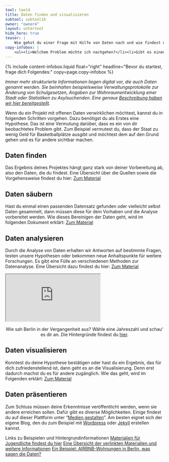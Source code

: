 ```yaml
---
tool: tool4
title: Daten finden und visualisieren
subtool: subtool16
owner: "owner4"
layout: untertool
hide_hero: true
teaser: |
    Wie gehst du einer Frage mit Hilfe von Daten nach und wie findest du passende Daten?
copy-infobox: |
    <ul><li>Welchem Problem möchte ich nachgehen?</li><li>Gibt es einen Bereich, dem ich das Problem zuordnen kann (z.B. ist der Staat dafür verantwortlich und betrifft es den Naturschutz)?</li></ul>
---
```

{% include content-infobox.liquid float="right" headline="Bevor du startest, frage dich Folgendes:" copy=page.copy-infobox %}

*Immer mehr strukturierte Informationen liegen digital vor, die auch Daten genannt werden. Sie beinhalten beispielsweise Verwaltungsprotokolle zur Änderung von Schulgesetzen, Angaben zur Wohnraumentwicklung einer Stadt oder Statistiken zu Asylsuchenden. Eine genaue [Beschreibung haben wir hier bereitgestellt](https://drive.google.com/file/d/19bm7f_mSZgDdMVmdETfTvrLHB6rERrIM/view).*

Wenn du ein Projekt mit offenen Daten verwirklichen möchtest, kannst du in folgenden Schritten vorgehen. Dazu benötigst du als Erstes eine Hypothese. Das ist eine Vermutung darüber, dass es ein von dir beobachtetes Problem gibt. Zum Beispiel vermutest du, dass der Staat zu wenig Geld für Basketballplätze ausgibt und möchtest dem auf den Grund gehen und es für andere sichtbar machen.

## Daten finden
Das Ergebnis deines Projektes hängt ganz stark von deiner Vorbereitung ab, also den Daten, die du findest. Eine Übersicht über die Quellen sowie die Vorgehensweise findest du hier: [Zum Material](https://drive.google.com/file/d/0B3ZzMXCxhfkDT1VDR240LThzejA/view)

## Daten säubern
Hast du einmal einen passenden Datensatz gefunden oder vielleicht selbst Daten gesammelt, dann müssen diese für dein Vorhaben und die Analyse vorbereitet werden. Wie dieses Bereinigen der Daten geht, wird im folgenden Dokument erklärt:
[Zum Material](https://docs.google.com/document/d/1tAot2AMWkwK3pNE9SXqxEbciLJJmt1XB4jx43pVO5CU/edit#heading=h.hl4hrjkmt8j8)

## Daten analysieren
Durch die Analyse von Daten erhalten wir Antworten auf bestimmte Fragen, testen unsere Hypothesen oder bekommen neue Anhaltspunkte für weitere Forschungen. Es gibt eine Fülle an verschiedenen Methoden zur Datenanalyse. Eine Übersicht dazu findest du hier: [Zum Material](https://drive.google.com/file/d/1zp0wapRXzc0-TOdxaQjjyD_zXtXMJyku/view)

<div class="videoiframe"><iframe src="https://tiles.codefor.de/"></iframe></div>
<center><p>Wie sah Berlin in der Vergangenheit aus? Wähle eine Jahreszahl und schau' es dir an. Die Hintergründe findest du <a href="https://codefor.de/projekte/2018-04-09-fis-broker.html">hier</a>.</p></center>

## Daten visualisieren
Konntest du deine Hypothese bestätigen oder hast du ein Ergebnis, das für dich zufriedenstellend ist, dann geht es an die Visualisierung. Denn erst dadurch machst du es für andere zugänglich. Wie das geht, wird im Folgenden erklärt: [Zum Material](https://drive.google.com/file/d/1t8jcrki6KDB8Plz1EtFB2ZaFp3lmNdbx/view)

## Daten präsentieren
Zum Schluss müssen deine Erkenntnisse veröffentlicht werden, wenn sie andere erreichen sollen. Dafür gibt es diverse Möglichkeiten. Einige findest du auf dieser Plattform unter “[Medien gestalten](https://demokratielabore.de/materialsammlung/tools/Medienproduktion/)”. Am besten eignet sich der eigene Blog, den du zum Beispiel mit [Wordpress](https://de.wordpress.org/) oder [Jekyll](https://jekyllrb.com/) erstellen kannst.

<p class="link-list">
   <span class="link-list-headline">Links zu Beispielen und Hintergrundinformationen</span>
   <a class="external-link" href="https://demokratielabore.de/angebot/schulung/" target="_blank">Materialien für Jugendliche findest du hier</a>
   <a class="external-link" href="https://datenschule.de/lernmaterialien/" target="_blank">Eine Übersicht der verlinkten Materialien und weitere Informationen</a>
   <a class="external-link" href="http://airbnbvsberlin.de/" target="_blank">Ein Beispiel: AIRBNB-Wohnungen in Berlin, was sagen die Daten?</a>

</p>

